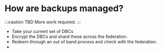 # How are backups managed? 

:::caution
TBD More work required. 
:::

- Take your current set of DBCs
- Encrypt the DBCs and shard these across the federation. 
- Redeem through an out of band process and check with the federation.
- 